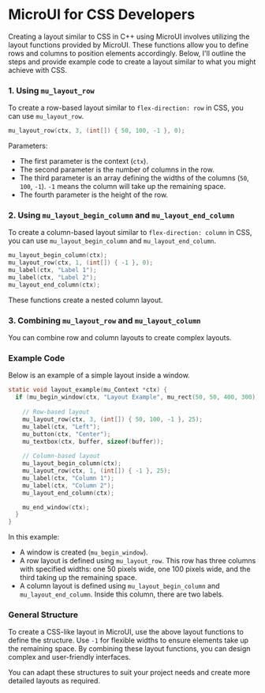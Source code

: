 # MicroUI for CSS Developers

Creating a layout similar to CSS in C++ using MicroUI involves utilizing the layout functions provided by MicroUI. These functions allow you to define rows and columns to position elements accordingly. Below, I'll outline the steps and provide example code to create a layout similar to what you might achieve with CSS.

### 1. Using `mu_layout_row`

To create a row-based layout similar to `flex-direction: row` in CSS, you can use `mu_layout_row`.

```c
mu_layout_row(ctx, 3, (int[]) { 50, 100, -1 }, 0);
```

Parameters:
- The first parameter is the context (`ctx`).
- The second parameter is the number of columns in the row.
- The third parameter is an array defining the widths of the columns (`50`, `100`, `-1`). `-1` means the column will take up the remaining space.
- The fourth parameter is the height of the row.

### 2. Using `mu_layout_begin_column` and `mu_layout_end_column`

To create a column-based layout similar to `flex-direction: column` in CSS, you can use `mu_layout_begin_column` and `mu_layout_end_column`.

```c
mu_layout_begin_column(ctx);
mu_layout_row(ctx, 1, (int[]) { -1 }, 0);
mu_label(ctx, "Label 1");
mu_label(ctx, "Label 2");
mu_layout_end_column(ctx);
```

These functions create a nested column layout.

### 3. Combining `mu_layout_row` and `mu_layout_column`

You can combine row and column layouts to create complex layouts.

### Example Code

Below is an example of a simple layout inside a window.

```c
static void layout_example(mu_Context *ctx) {
  if (mu_begin_window(ctx, "Layout Example", mu_rect(50, 50, 400, 300))) {
    
    // Row-based layout
    mu_layout_row(ctx, 3, (int[]) { 50, 100, -1 }, 25);
    mu_label(ctx, "Left");
    mu_button(ctx, "Center");
    mu_textbox(ctx, buffer, sizeof(buffer));
    
    // Column-based layout
    mu_layout_begin_column(ctx);
    mu_layout_row(ctx, 1, (int[]) { -1 }, 25);
    mu_label(ctx, "Column 1");
    mu_label(ctx, "Column 2");
    mu_layout_end_column(ctx);

    mu_end_window(ctx);
  }
}
```

In this example:
- A window is created (`mu_begin_window`).
- A row layout is defined using `mu_layout_row`. This row has three columns with specified widths: one 50 pixels wide, one 100 pixels wide, and the third taking up the remaining space.
- A column layout is defined using `mu_layout_begin_column` and `mu_layout_end_column`. Inside this column, there are two labels.

### General Structure

To create a CSS-like layout in MicroUI, use the above layout functions to define the structure. Use `-1` for flexible widths to ensure elements take up the remaining space. By combining these layout functions, you can design complex and user-friendly interfaces.

You can adapt these structures to suit your project needs and create more detailed layouts as required.
